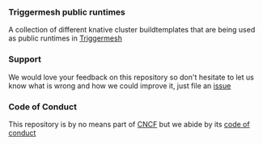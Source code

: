 ### Triggermesh public runtimes

A collection of different knative cluster buildtemplates that are being used as public runtimes in [Triggermesh](https://cloud.triggermesh.io/)


### Support

We would love your feedback on this repository so don't hesitate to let us know what is wrong and how we could improve it, just file an [issue](https://github.com/triggermesh/runtime/issues/new)

### Code of Conduct

This repository is by no means part of [CNCF](https://www.cncf.io/) but we abide by its [code of conduct](https://github.com/cncf/foundation/blob/master/code-of-conduct.md)
